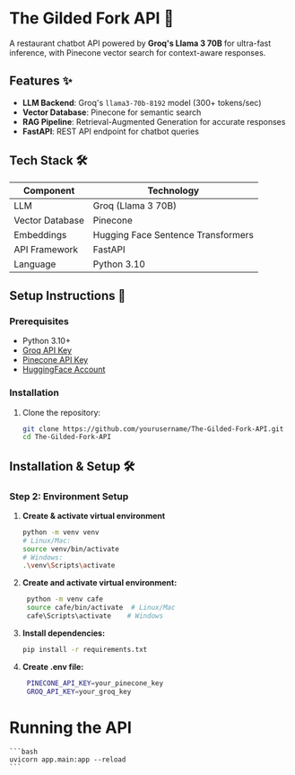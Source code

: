 # The Gilded Fork API 🍴

A restaurant chatbot API powered by **Groq's Llama 3 70B** for ultra-fast inference, with Pinecone vector search for context-aware responses.

## Features ✨

- **LLM Backend**: Groq's `llama3-70b-8192` model (300+ tokens/sec)
- **Vector Database**: Pinecone for semantic search
- **RAG Pipeline**: Retrieval-Augmented Generation for accurate responses
- **FastAPI**: REST API endpoint for chatbot queries

## Tech Stack 🛠️

| Component       | Technology                         |
| --------------- | ---------------------------------- |
| LLM             | Groq (Llama 3 70B)                 |
| Vector Database | Pinecone                           |
| Embeddings      | Hugging Face Sentence Transformers |
| API Framework   | FastAPI                            |
| Language        | Python 3.10                        |

## Setup Instructions 🚀

### Prerequisites

- Python 3.10+
- [Groq API Key](https://console.groq.com/keys)
- [Pinecone API Key](https://www.pinecone.io/)
- [HuggingFace Account](https://huggingface.co/)

### Installation

1. Clone the repository:
   ```bash
   git clone https://github.com/yourusername/The-Gilded-Fork-API.git
   cd The-Gilded-Fork-API
   ```

## Installation & Setup 🛠️

### Step 2: Environment Setup

1. **Create & activate virtual environment**
   ```bash
   python -m venv venv
   # Linux/Mac:
   source venv/bin/activate
   # Windows:
   .\venv\Scripts\activate
   ```
2. **Create and activate virtual environment:**
   ```bash
    python -m venv cafe
    source cafe/bin/activate  # Linux/Mac
    cafe\Scripts\activate    # Windows
   ```
3. **Install dependencies:**
   ```bash
   pip install -r requirements.txt
   ```
4. **Create .env file:**
   ```bash
    PINECONE_API_KEY=your_pinecone_key
    GROQ_API_KEY=your_groq_key
   ```

# Running the API

    ```bash
    uvicorn app.main:app --reload
    ```
